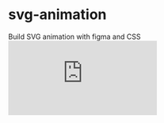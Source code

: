 # svg-animation
Build SVG animation with figma and CSS
![](https://github.com/bayufajariyanto/svg-animation/blob/master/index.html)
